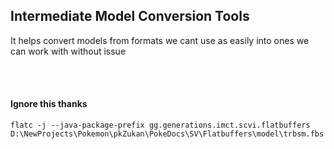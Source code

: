 ## Intermediate Model Conversion Tools
It helps convert models from formats we cant use as easily into ones we can work with without issue


<br>
<br>

#### Ignore this thanks
`flatc -j --java-package-prefix gg.generations.imct.scvi.flatbuffers D:\NewProjects\Pokemon\pkZukan\PokeDocs\SV\Flatbuffers\model\trbsm.fbs`
